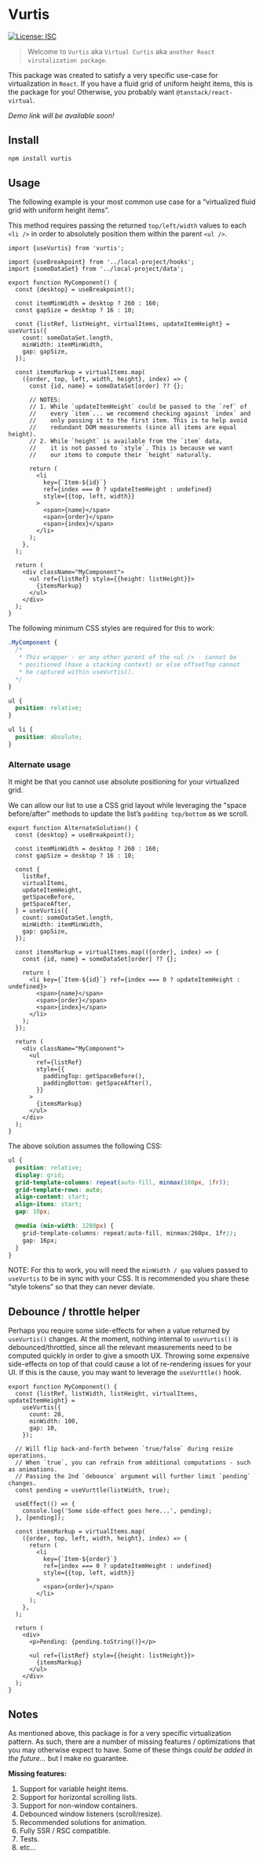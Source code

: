 # Vurtis

[![License: ISC](https://img.shields.io/badge/License-ISC-blue.svg)](https://opensource.org/licenses/ISC)

> Welcome to `Vurtis` aka `Virtual Curtis` aka `another React virutalization package`.

This package was created to satisfy a very specific use-case for virtualization in `React`. If you have a fluid grid of uniform height items, this is the package for you! Otherwise, you probably want `@tanstack/react-virtual`.

_Demo link will be available soon!_

## Install

```sh
npm install vurtis
```

## Usage

The following example is your most common use case for a “virtualized fluid grid with uniform height items”.

This method requires passing the returned `top/left/width` values to each `<li />` in order to absolutely position them within the parent `<ul />`.

```tsx
import {useVurtis} from 'vurtis';

import {useBreakpoint} from '../local-project/hooks';
import {someDataSet} from '../local-project/data';

export function MyComponent() {
  const {desktop} = useBreakpoint();

  const itemMinWidth = desktop ? 260 : 160;
  const gapSize = desktop ? 16 : 10;

  const {listRef, listHeight, virtualItems, updateItemHeight} = useVurtis({
    count: someDataSet.length,
    minWidth: itemMinWidth,
    gap: gapSize,
  });

  const itemsMarkup = virtualItems.map(
    ({order, top, left, width, height}, index) => {
      const {id, name} = someDataSet[order] ?? {};

      // NOTES:
      // 1. While `updateItemHeight` could be passed to the `ref` of
      //    every `item`... we recommend checking against `index` and
      //    only passing it to the first item. This is to help avoid
      //    redundant DOM measurements (since all items are equal height).
      // 2. While `height` is available from the `item` data,
      //    it is not passed to `style`. This is because we want
      //    our items to compute their `height` naturally.

      return (
        <li
          key={`Item-${id}`}
          ref={index === 0 ? updateItemHeight : undefined}
          style={{top, left, width}}
        >
          <span>{name}</span>
          <span>{order}</span>
          <span>{index}</span>
        </li>
      );
    },
  );

  return (
    <div className="MyComponent">
      <ul ref={listRef} style={{height: listHeight}}>
        {itemsMarkup}
      </ul>
    </div>
  );
}
```

The following minimum CSS styles are required for this to work:

```css
.MyComponent {
  /*
   * This wrapper - or any other parent of the <ul /> - cannot be
   * positioned (have a stacking context) or else offsetTop cannot
   * be captured within useVurtis().
  */
}

ul {
  position: relative;
}

ul li {
  position: absolute;
}
```

### Alternate usage

It might be that you cannot use absolute positioning for your virtualized grid.

We can allow our list to use a CSS grid layout while leveraging the "space before/after" methods to update the list’s `padding top/bottom` as we scroll.

```tsx
export function AlternateSolution() {
  const {desktop} = useBreakpoint();

  const itemMinWidth = desktop ? 260 : 160;
  const gapSize = desktop ? 16 : 10;

  const {
    listRef,
    virtualItems,
    updateItemHeight,
    getSpaceBefore,
    getSpaceAfter,
  } = useVurtis({
    count: someDataSet.length,
    minWidth: itemMinWidth,
    gap: gapSize,
  });

  const itemsMarkup = virtualItems.map(({order}, index) => {
    const {id, name} = someDataSet[order] ?? {};

    return (
      <li key={`Item-${id}`} ref={index === 0 ? updateItemHeight : undefined}>
        <span>{name}</span>
        <span>{order}</span>
        <span>{index}</span>
      </li>
    );
  });

  return (
    <div className="MyComponent">
      <ul
        ref={listRef}
        style={{
          paddingTop: getSpaceBefore(),
          paddingBottom: getSpaceAfter(),
        }}
      >
        {itemsMarkup}
      </ul>
    </div>
  );
}
```

The above solution assumes the following CSS:

```css
ul {
  position: relative;
  display: grid;
  grid-template-columns: repeat(auto-fill, minmax(160px, 1fr));
  grid-template-rows: auto;
  align-content: start;
  align-items: start;
  gap: 10px;

  @media (min-width: 1280px) {
    grid-template-columns: repeat(auto-fill, minmax(260px, 1fr));
    gap: 16px;
  }
}
```

NOTE: For this to work, you will need the `minWidth / gap` values passed to `useVurtis` to be in sync with your CSS. It is recommended you share these “style tokens” so that they can never deviate.

## Debounce / throttle helper

Perhaps you require some side-effects for when a value returned by `useVurtis()` changes. At the moment, nothing internal to `useVurtis()` is debounced/throttled, since all the relevant measurements need to be computed quickly in order to give a smooth UX. Throwing some expensive side-effects on top of that could cause a lot of re-rendering issues for your UI. If this is the cause, you may want to leverage the `useVurttle()` hook.

```tsx
export function MyComponent() {
  const {listRef, listWidth, listHeight, virtualItems, updateItemHeight} =
    useVurtis({
      count: 20,
      minWidth: 100,
      gap: 10,
    });

  // Will flip back-and-forth between `true/false` during resize operations.
  // When `true`, you can refrain from additional computations - such as animations.
  // Passing the 2nd `debounce` argument will further limit `pending` changes.
  const pending = useVurttle(listWidth, true);

  useEffect(() => {
    console.log('Some side-effect goes here...', pending);
  }, [pending]);

  const itemsMarkup = virtualItems.map(
    ({order, top, left, width, height}, index) => {
      return (
        <li
          key={`Item-${order}`}
          ref={index === 0 ? updateItemHeight : undefined}
          style={{top, left, width}}
        >
          <span>{order}</span>
        </li>
      );
    },
  );

  return (
    <div>
      <p>Pending: {pending.toString()}</p>

      <ul ref={listRef} style={{height: listHeight}}>
        {itemsMarkup}
      </ul>
    </div>
  );
}
```

## Notes

As mentioned above, this package is for a very specific virtualization pattern. As such, there are a number of missing features / optimizations that you may otherwise expect to have. Some of these things _could be added in the future..._ but I make no guarantee.

**Missing features:**

1. Support for variable height items.
2. Support for horizontal scrolling lists.
3. Support for non-window containers.
4. Debounced window listeners (scroll/resize).
5. Recommended solutions for animation.
6. Fully SSR / RSC compatible.
7. Tests.
8. etc...
